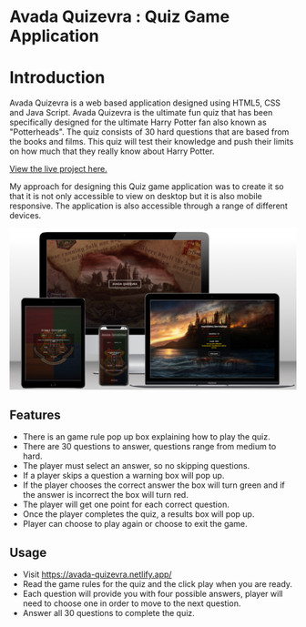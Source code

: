 # Avada Quizevra : Quiz Game Application

# Introduction

Avada Quizevra is a web based application designed using HTML5, CSS and Java Script. Avada Quizevra is the ultimate fun quiz that has been specifically designed for the ultimate Harry Potter fan also known as "Potterheads". The quiz consists of 30 hard questions that are based from the books and films. This quiz will test their knowledge and push their limits on how much that they really know about Harry Potter.

[View the live project here.](https://avada-quizevra.netlify.app/)

My approach for designing this Quiz game application was to create it so that it is not only accessible to view on desktop but it is also mobile responsive. The application is also accessible through a range of different devices.

![quiz image mock up.](assets/images/Avada-Quizevra-mockup.png)

## Features

- There is an game rule pop up box explaining how to play the quiz.
- There are 30 questions to answer, questions range from medium to hard.
- The player must select an answer, so no skipping questions.
- If a player skips a question a warning box will pop up.
- If the player chooses the correct answer the box will turn green and if the answer is incorrect the box will turn red.
- The player will get one point for each correct question.
- Once the player completes the quiz, a results box will pop up.
- Player can choose to play again or choose to exit the game.

## Usage

- Visit https://avada-quizevra.netlify.app/
- Read the game rules for the quiz and the click play when you are ready.
- Each question will provide you with four possible answers, player will need to choose one in order to move to the next question.
- Answer all 30 questions to complete the quiz.
